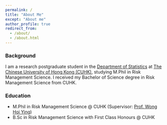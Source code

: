 ```yaml
---
permalink: /
title: "About Me"
except: "About me"
author_profile: true
redirect_from: 
  - /about/
  - /about.html
---
```


### Background
I am a research postgraduate student in the [Department of Statistics](https://www.sta.cuhk.edu.hk/) at [The Chinese University of Hong Kong (CUHK)](https://www.cuhk.edu.hk/english/), studying M.Phil in Risk Management Science.  I received my Bachelor of Science degree in Risk Management Science from CUHK.

### Education
* M.Phil in Risk Management Science @ CUHK (Supervisor: [Prof. Wong Hoi Ying](https://www.sta.cuhk.edu.hk/peoples/hywong/))
* B.Sc in Risk Management Science with First Class Honours @ CUHK

